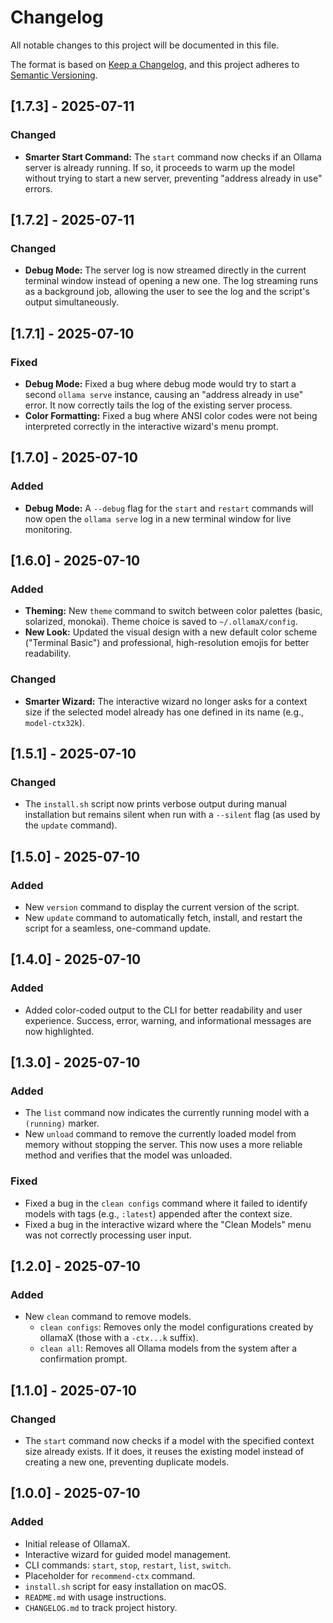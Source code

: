 # Changelog

All notable changes to this project will be documented in this file.

The format is based on [Keep a Changelog](https://keepachangelog.com/en/1.0.0/),
and this project adheres to [Semantic Versioning](https://semver.org/spec/v2.0.0.html).

## [1.7.3] - 2025-07-11

### Changed

-   **Smarter Start Command:** The `start` command now checks if an Ollama server is already running. If so, it proceeds to warm up the model without trying to start a new server, preventing "address already in use" errors.

## [1.7.2] - 2025-07-11

### Changed

-   **Debug Mode:** The server log is now streamed directly in the current terminal window instead of opening a new one. The log streaming runs as a background job, allowing the user to see the log and the script's output simultaneously.

## [1.7.1] - 2025-07-10

### Fixed

-   **Debug Mode:** Fixed a bug where debug mode would try to start a second `ollama serve` instance, causing an "address already in use" error. It now correctly tails the log of the existing server process.
-   **Color Formatting:** Fixed a bug where ANSI color codes were not being interpreted correctly in the interactive wizard's menu prompt.

## [1.7.0] - 2025-07-10

### Added

-   **Debug Mode:** A `--debug` flag for the `start` and `restart` commands will now open the `ollama serve` log in a new terminal window for live monitoring.

## [1.6.0] - 2025-07-10

### Added

-   **Theming:** New `theme` command to switch between color palettes (basic, solarized, monokai). Theme choice is saved to `~/.ollamaX/config`.
-   **New Look:** Updated the visual design with a new default color scheme ("Terminal Basic") and professional, high-resolution emojis for better readability.

### Changed

-   **Smarter Wizard:** The interactive wizard no longer asks for a context size if the selected model already has one defined in its name (e.g., `model-ctx32k`).

## [1.5.1] - 2025-07-10

### Changed

-   The `install.sh` script now prints verbose output during manual installation but remains silent when run with a `--silent` flag (as used by the `update` command).

## [1.5.0] - 2025-07-10

### Added

-   New `version` command to display the current version of the script.
-   New `update` command to automatically fetch, install, and restart the script for a seamless, one-command update.

## [1.4.0] - 2025-07-10

### Added

-   Added color-coded output to the CLI for better readability and user experience. Success, error, warning, and informational messages are now highlighted.

## [1.3.0] - 2025-07-10

### Added

-   The `list` command now indicates the currently running model with a `(running)` marker.
-   New `unload` command to remove the currently loaded model from memory without stopping the server. This now uses a more reliable method and verifies that the model was unloaded.

### Fixed

-   Fixed a bug in the `clean configs` command where it failed to identify models with tags (e.g., `:latest`) appended after the context size.
-   Fixed a bug in the interactive wizard where the "Clean Models" menu was not correctly processing user input.

## [1.2.0] - 2025-07-10

### Added

-   New `clean` command to remove models.
    -   `clean configs`: Removes only the model configurations created by ollamaX (those with a `-ctx...k` suffix).
    -   `clean all`: Removes all Ollama models from the system after a confirmation prompt.

## [1.1.0] - 2025-07-10

### Changed

-   The `start` command now checks if a model with the specified context size already exists. If it does, it reuses the existing model instead of creating a new one, preventing duplicate models.

## [1.0.0] - 2025-07-10

### Added

-   Initial release of OllamaX.
-   Interactive wizard for guided model management.
-   CLI commands: `start`, `stop`, `restart`, `list`, `switch`.
-   Placeholder for `recommend-ctx` command.
-   `install.sh` script for easy installation on macOS.
-   `README.md` with usage instructions.
-   `CHANGELOG.md` to track project history.